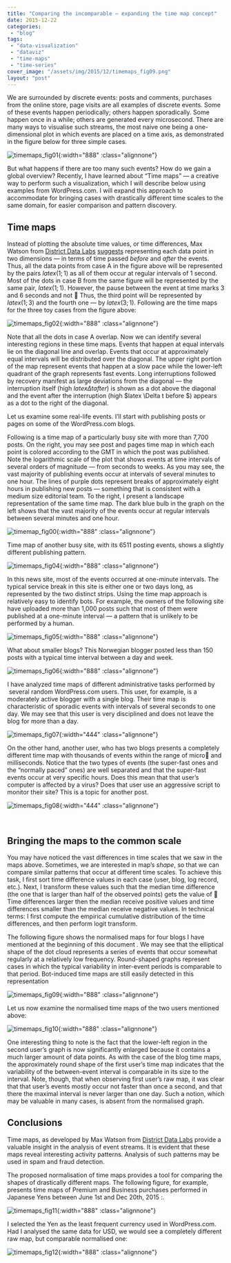 ```yaml
---
title: "Comparing the incomparable — expanding the time map concept"
date: 2015-12-22
categories: 
 - "blog"
tags: 
 - "data-visualization"
 - "dataviz"
 - "time-maps"
 - "time-series"
cover_image: "/assets/img/2015/12/timemaps_fig09.png"
layout: "post"
---
```


We are surrounded by discrete events: posts and comments, purchases from the online store, page visits are all examples of discrete events. Some of these events happen periodically; others happen sporadically. Some happen once in a while; others are generated every microsecond. There are many ways to visualise such streams, the most naive one being a one-dimensional plot in which events are placed on a time axis, as demonstrated in the figure below for three simple cases.

![timemaps_fig01](/assets/img/2015/12/timemaps_fig01.png){:width="888" :class="alignnone"}

But what happens if there are too many such events? How do we gain a global overview? Recently, I have learned about “Time maps” — a creative way to perform such a visualization, which I will describe below using examples from WordPress.com. I will expand this approach to accommodate for bringing cases with drastically different time scales to the same domain, for easier comparison and pattern discovery.
## Time maps


Instead of plotting the absolute time values, or time differences, Max Watson from [District Data Labs](https://districtdatalabs.silvrback.com/) [suggests](https://districtdatalabs.silvrback.com/time-maps-visualizing-discrete-events-across-many-timescales) representing each data point in two dimensions — in terms of time passed *before* and *after* the events. Thus, all the data points from case A in the figure above will be represented by the pairs $latex (1; 1)$ as all of them occur at regular intervals of 1 second. Most of the dots in case B from the same figure will be represented by the same pair, $latex (1; 1)$. However, the pause between the event at time marks 3 and 6 seconds and not  Thus, the third point will be represented by $latex (1; 3)$ and the fourth one — by $latex (3; 1)$. Following are the time maps for the three toy cases from the figure above:

![timemaps_fig02](/assets/img/2015/12/timemaps_fig02.png){:width="888" :class="alignnone"}

Note that all the dots in case A overlap. Now we can identify several interesting regions in these time maps. Events that happen at equal intervals lie on the diagonal line and overlap. Events that occur at approximately equal intervals will be distributed over the diagonal. The upper right portion of the map represent events that happen at a slow pace while the lower-left quadrant of the graph represents fast events. Long interruptions followed by recovery manifest as large deviations from the diagonal — the interruption itself (high $latex \Delta t after$) is shown as a dot above the diagonal and the event after the interruption (high $latex \Delta t before $) appears as a dot to the right of the diagonal.

Let us examine some real-life events. I’ll start with publishing posts or pages on some of the WordPress.com blogs.

Following is a time map of a particularly busy site with more than 7,700 posts. On the right, you may see post and pages time map in which each point is colored according to the GMT in which the post was published. Note the logarithmic scale of the plot that shows events at time intervals of several orders of magnitude — from seconds to weeks. As you may see, the vast majority of publishing events occur at intervals of several minutes to one hour. The lines of purple dots represent breaks of approximately eight hours in publishing new posts — something that is consistent with a medium size editorial team. To the right, I present a landscape representation of the same time map. The dark blue bulb in the graph on the left shows that the vast majority of the events occur at regular intervals between several minutes and one hour.

![timemap_fig00](/assets/img/2015/12/timemap_fig00.png){:width="888" :class="alignnone"}

Time map of another busy site, with its 6511 posting events, shows a slightly different publishing pattern.

![timemaps_fig04](/assets/img/2015/12/timemaps_fig04.png){:width="888" :class="alignnone"}

In this news site, most of the events occurred at one-minute intervals. The typical service break in this site is either one or two days long, as represented by the two distinct strips.
Using the time map approach is relatively easy to identify bots. For example, the owners of the following site have uploaded more than 1,000 posts such that most of them were published at a one-minute interval — a pattern that is unlikely to be performed by a human.

![timemaps_fig05](/assets/img/2015/12/timemaps_fig05.png){:width="888" :class="alignnone"}

What about smaller blogs? This Norwegian blogger posted less than 150 posts with a typical time interval between a day and week.

![timemaps_fig06](/assets/img/2015/12/timemaps_fig06.png){:width="888" :class="alignnone"}

I have analyzed time maps of different administrative tasks performed by  several random WordPress.com users.
This user, for example, is a moderately active blogger with a single blog. Their time map is characteristic of sporadic events with intervals of several seconds to one day. We may see that this user is very disciplined and does not leave the blog for more than a day.

![timemaps_fig07](/assets/img/2015/12/timemaps_fig07.png){:width="444" :class="alignnone"}

On the other hand, another user, who has two blogs presents a completely different time map with thousands of events within the range of micro and milliseconds. Notice that the two types of events (the super-fast ones and the “normally paced” ones) are well separated and that the super-fast events occur at very specific hours. Does this mean that that user’s computer is affected by a virus? Does that user use an aggressive script to monitor their site? This is a topic for another post.

![timemaps_fig08](/assets/img/2015/12/timemaps_fig08.png){:width="444" :class="alignnone"}

 
## Bringing the maps to the common scale


You may have noticed the vast differences in time scales that we saw in the maps above. Sometimes, we are interested in map’s *shape*, so that we can compare similar patterns that occur at different time scales. To achieve this task, I first sort time difference values in each case (user, blog, log record, etc.). Next, I transform these values such that the median time difference (the one that is larger than half of the observed points) gets the value of  Time differences larger then the median receive positive values and time differences smaller than the median receive negative values. In technical terms: I first compute the empirical cumulative distribution of the time differences, and then perform logit transform.

The following figure shows the normalised maps for four blogs I have mentioned at the beginning of this document . We may see that the elliptical shape of the dot cloud represents a series of events that occur somewhat regularly at a relatively low frequency. Round-shaped graphs represent cases in which the typical variability in inter-event periods is comparable to that period. Bot-induced time maps are still easily detected in this representation

![timemaps_fig09](/assets/img/2015/12/timemaps_fig09.png){:width="888" :class="alignnone"}

Let us now examine the normalised time maps of the two users mentioned above:

![timemaps_fig10](/assets/img/2015/12/timemaps_fig10.png){:width="888" :class="alignnone"}

One interesting thing to note is the fact that the lower-left region in the second user’s graph is now significantly enlarged because it contains a much larger amount of data points. As with the case of the blog time maps, the approximately round shape of the first user’s time map indicates that the variability of the between-event interval is comparable in its size to the interval. Note, though, that when observing first user’s raw map, it was clear that that user’s events mostly occur not faster than once a second, and that there the maximal interval is never larger than one day. Such a notion, which may be valuable in many cases, is absent from the normalised graph.
## Conclusions


Time maps, as developed by Max Watson from [District Data Labs](https://districtdatalabs.silvrback.com/) provide a valuable insight in the analysis of event streams. It is evident that these maps reveal interesting activity patterns. Analysis of such patterns may be used in spam and fraud detection.

The proposed normalisation of time maps provides a tool for comparing the shapes of drastically different maps. The following figure, for example, presents time maps of Premium and Business purchases performed in Japanese Yens between June 1st and Dec 20th, 2015 :.

![timemaps_fig11](/assets/img/2015/12/timemaps_fig11.png){:width="888" :class="alignnone"}

I selected the Yen as the least frequent currency used in WordPress.com. Had I analysed the same data for USD, we would see a completely different raw map, but comparable normalised one:

![timemaps_fig12](/assets/img/2015/12/timemaps_fig12.png){:width="888" :class="alignnone"}

 
